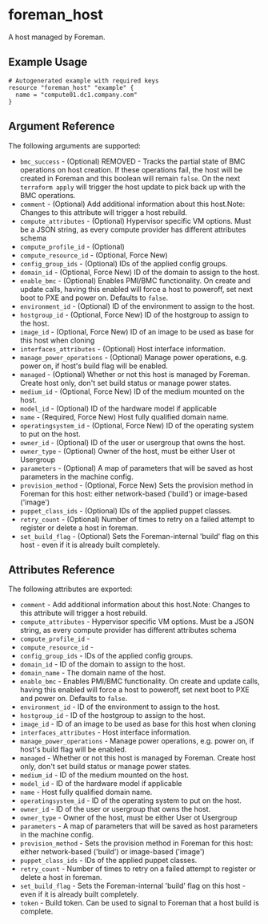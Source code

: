 
# foreman_host


A host managed by Foreman.


## Example Usage

```
# Autogenerated example with required keys
resource "foreman_host" "example" {
  name = "compute01.dc1.company.com"
}
```


## Argument Reference

The following arguments are supported:

- `bmc_success` - (Optional) REMOVED - Tracks the partial state of BMC operations on host creation. If these operations fail, the host will be created in Foreman and this boolean will remain `false`. On the next `terraform apply` will trigger the host update to pick back up with the BMC operations.
- `comment` - (Optional) Add additional information about this host.Note: Changes to this attribute will trigger a host rebuild.
- `compute_attributes` - (Optional) Hypervisor specific VM options. Must be a JSON string, as every compute provider has different attributes schema
- `compute_profile_id` - (Optional) 
- `compute_resource_id` - (Optional, Force New) 
- `config_group_ids` - (Optional) IDs of the applied config groups.
- `domain_id` - (Optional, Force New) ID of the domain to assign to the host.
- `enable_bmc` - (Optional) Enables PMI/BMC functionality. On create and update calls, having this enabled will force a host to poweroff, set next boot to PXE and power on. Defaults to `false`.
- `environment_id` - (Optional) ID of the environment to assign to the host.
- `hostgroup_id` - (Optional, Force New) ID of the hostgroup to assign to the host.
- `image_id` - (Optional, Force New) ID of an image to be used as base for this host when cloning
- `interfaces_attributes` - (Optional) Host interface information.
- `manage_power_operations` - (Optional) Manage power operations, e.g. power on, if host's build flag will be enabled.
- `managed` - (Optional) Whether or not this host is managed by Foreman. Create host only, don't set build status or manage power states.
- `medium_id` - (Optional, Force New) ID of the medium mounted on the host.
- `model_id` - (Optional) ID of the hardware model if applicable
- `name` - (Required, Force New) Host fully qualified domain name.
- `operatingsystem_id` - (Optional, Force New) ID of the operating system to put on the host.
- `owner_id` - (Optional) ID of the user or usergroup that owns the host.
- `owner_type` - (Optional) Owner of the host, must be either User ot Usergroup
- `parameters` - (Optional) A map of parameters that will be saved as host parameters in the machine config.
- `provision_method` - (Optional, Force New) Sets the provision method in Foreman for this host: either network-based ('build') or image-based ('image')
- `puppet_class_ids` - (Optional) IDs of the applied puppet classes.
- `retry_count` - (Optional) Number of times to retry on a failed attempt to register or delete a host in foreman.
- `set_build_flag` - (Optional) Sets the Foreman-internal 'build' flag on this host - even if it is already built completely.


## Attributes Reference

The following attributes are exported:

- `comment` - Add additional information about this host.Note: Changes to this attribute will trigger a host rebuild.
- `compute_attributes` - Hypervisor specific VM options. Must be a JSON string, as every compute provider has different attributes schema
- `compute_profile_id` - 
- `compute_resource_id` - 
- `config_group_ids` - IDs of the applied config groups.
- `domain_id` - ID of the domain to assign to the host.
- `domain_name` - The domain name of the host.
- `enable_bmc` - Enables PMI/BMC functionality. On create and update calls, having this enabled will force a host to poweroff, set next boot to PXE and power on. Defaults to `false`.
- `environment_id` - ID of the environment to assign to the host.
- `hostgroup_id` - ID of the hostgroup to assign to the host.
- `image_id` - ID of an image to be used as base for this host when cloning
- `interfaces_attributes` - Host interface information.
- `manage_power_operations` - Manage power operations, e.g. power on, if host's build flag will be enabled.
- `managed` - Whether or not this host is managed by Foreman. Create host only, don't set build status or manage power states.
- `medium_id` - ID of the medium mounted on the host.
- `model_id` - ID of the hardware model if applicable
- `name` - Host fully qualified domain name.
- `operatingsystem_id` - ID of the operating system to put on the host.
- `owner_id` - ID of the user or usergroup that owns the host.
- `owner_type` - Owner of the host, must be either User ot Usergroup
- `parameters` - A map of parameters that will be saved as host parameters in the machine config.
- `provision_method` - Sets the provision method in Foreman for this host: either network-based ('build') or image-based ('image')
- `puppet_class_ids` - IDs of the applied puppet classes.
- `retry_count` - Number of times to retry on a failed attempt to register or delete a host in foreman.
- `set_build_flag` - Sets the Foreman-internal 'build' flag on this host - even if it is already built completely.
- `token` - Build token. Can be used to signal to Foreman that a host build is complete.

